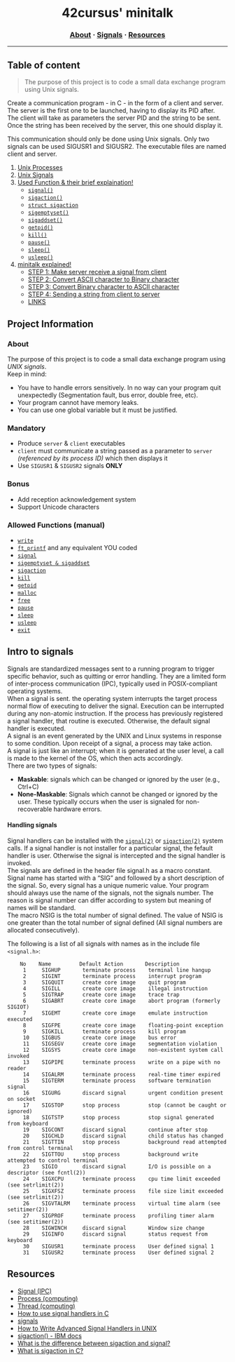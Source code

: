 
<h1 align="center">
	42cursus' minitalk 
</h1>


<h3 align="center">
	<a href="#about">About</a>
	<span> · </span>
	<a href="#intro-to-signals">Signals</a>
	<span> · </span>
	<a href="#resources">Resources</a>
</h3>

---

## Table of content

> The purpose of this project is to code a small data exchange program using Unix signals.

Create a communication program - in C - in the form of a client and server. The server is the first one to be launched, having to display its PID after. The client will take as parameters the server PID and the string to be sent. Once the string has been received by the server, this one should display it.

This communication should only be done using Unix signals. Only two signals can be used SIGUSR1 and SIGUSR2. The executable files are named client and server.

1. [Unix Processes](https://github.com/imadmi/minitalk/tree/master/README/unix_processes.md)
2. [Unix Signals](https://github.com/imadmi/minitalk/tree/master/README/unix_signals.md)
3. [Used Function & their brief explaination!](https://github.com/imadmi/minitalk/tree/master/README/used_funcitons.md)
	- [`signal()`](https://github.com/imadmi/1337/minitalk/tree/master/README/used_funcitons.md#signal)
	- [`sigaction()`](https://github.com/imadmi/minitalk/tree/master/README/used_funcitons.md#sigaction)
	- [`struct sigaction`](https://github.com/imadmi/minitalk/tree/master/README/used_funcitons.md#struct-sigaction)
	- [`sigemptyset()`](https://github.com/imadmi/minitalk/tree/master/README/used_funcitons.md#sigemptyset)
	- [`sigaddset()`](https://github.com/imadmi/minitalk/tree/master/README/used_funcitons.md#sigaddset)
	- [`getpid()`](https://github.com/imadmi/minitalk/tree/master/README/used_funcitons.md#getpid)
	- [`kill()`](https://github.com/imadmi/minitalk/tree/master/README/used_funcitons.md#kill)
	- [`pause()`](https://github.com/imadmi/minitalk/tree/master/README/used_funcitons.md#pause)
	- [`sleep()`](https://github.com/imadmi/minitalk/tree/master/README/used_funcitons.md#sleep)
	- [`usleep()`](https://github.com/imadmi/minitalk/tree/master/README/used_funcitons.md#usleep)
4. [minitalk explained!](https://github.com/imadmi/minitalk/tree/master/README/minitalk.md)
	- [STEP 1: Make server receive a signal from client](https://github.com/imadmi/minitalk/tree/master/README/minitalk.md#step-1-make-server-receive-a-signal-from-client)
	- [STEP 2: Convert ASCII character to Binary character](https://github.com/imadmi/minitalk/tree/master/README/minitalk.md#step-2-convert-ascii-character-to-binary-character)
	- [STEP 3: Convert Binary character to ASCII character](https://github.com/imadmi/minitalk/tree/master/README/minitalk.md#step-3-convert-binary-character-to-ascii-character)
	- [STEP 4: Sending a string from client to server](https://github.com/imadmi/minitalk/tree/master/README/minitalk.md#step-4-sending-a-string-from-client-to-server)
	- [LINKS](https://github.com/imadmi/minitalk/tree/master/README/minitalk.md#links)
## Project Information

### About

The purpose of this project is to code a small data exchange program using *UNIX signals*. \
Keep in mind:
- You have to handle errors sensitively. In no way can your program quit unexpectedly (Segmentation fault, bus error, double free, etc).
- Your program cannot have memory leaks.
- You can use one global variable but it must be justified.

### Mandatory

- Produce `server` & `client` executables
- `client` must communicate a string passed as a parameter to `server` *(referenced by its process ID)* which then displays it
- Use `SIGUSR1` & `SIGUSR2` signals **ONLY**

### Bonus

- Add reception acknowledgement system
- Support Unicode characters

### Allowed Functions (manual)
- [`write`](https://man7.org/linux/man-pages/man2/write.2.html)
- [`ft_printf`](https://github.com/achrafelkhnissi/1337/tree/master/42curses/ft_printf) and any equivalent YOU coded
- [`signal`](https://man7.org/linux/man-pages/man2/signal.2.html)
- [`sigemptyset & sigaddset`](https://man7.org/linux/man-pages/man3/sigsetops.3.html)
- [`sigaction`](https://man7.org/linux/man-pages/man2/sigaction.2.html)
- [`kill`](https://man7.org/linux/man-pages/man2/kill.2.html)
- [`getpid`](https://man7.org/linux/man-pages/man2/getpid.2.html)
- [`malloc`](https://man7.org/linux/man-pages/man3/free.3.html)
- [`free`](https://man7.org/linux/man-pages/man3/free.3.html)
- [`pause`](https://man7.org/linux/man-pages/man2/pause.2.html)
- [`sleep`](https://man7.org/linux/man-pages/man3/sleep.3.html)
- [`usleep`](https://man7.org/linux/man-pages/man3/usleep.3.html)
- [`exit`](https://man7.org/linux/man-pages/man3/exit.3.html)

## Intro to signals

Signals are standardized messages sent to a running program to trigger specific behavior, such as quitting or error handling. They are a limited form of inter-process communication (IPC), typically used in POSIX-compliant operating systems. \
When a signal is sent. the operating system interrupts the target process normal flow of executing to deliver the signal. Execution can be interrupted during any non-atomic instruction. If the process has previously registered a signal handler,  that routine is executed. Otherwise, the default signal handler is executed. \
A signal is an event generated by the UNIX and Linux systems in response to some condition. Upon receipt of a signal, a process may take action. \
A signal is just like an interrupt; when it is generated at the user level, a call is made to the kernel of the OS, which then acts accordingly. \
There are two types of signals:
- __Maskable__: signals which can be changed or ignored by the user (e.g., Ctrl+C)
- __None-Maskable__: Signals which cannot be changed or ignored by the user. These typically occurs when the user is signaled for non-recoverable hardware errors.

#### Handling signals
Signal handlers can be installed with the [`signal(2)`](https://man7.org/linux/man-pages/man7/signal.7.html) or [`sigaction(2)`](https://man7.org/linux/man-pages/man2/sigaction.2.html) system calls. If a signal handler is not installer for a particular signal, the fefault handler is user. Otherwise the signal is intercepted and the signal handler is invoked. \
The signals are defined in the header file signal.h as a macro constant. Signal name has started with a “SIG” and followed by a short description of the signal. So, every signal has a unique numeric value. Your program should always use the name of the signals, not the signals number. The reason is signal number can differ according to system but meaning of names will be standard. \
The macro NSIG is the total number of signal defined. The value of NSIG is one greater than the total number of signal defined (All signal numbers are allocated consecutively).

The following is a list of all signals with names as in the include file `<signal.h>`:

```
    No    Name         Default Action       Description
     1     SIGHUP       terminate process    terminal line hangup
     2     SIGINT       terminate process    interrupt program
     3     SIGQUIT      create core image    quit program
     4     SIGILL       create core image    illegal instruction
     5     SIGTRAP      create core image    trace trap
     6     SIGABRT      create core image    abort program (formerly SIGIOT)
     7     SIGEMT       create core image    emulate instruction executed
     8     SIGFPE       create core image    floating-point exception
     9     SIGKILL      terminate process    kill program
     10    SIGBUS       create core image    bus error
     11    SIGSEGV      create core image    segmentation violation
     12    SIGSYS       create core image    non-existent system call invoked
     13    SIGPIPE      terminate process    write on a pipe with no reader
     14    SIGALRM      terminate process    real-time timer expired
     15    SIGTERM      terminate process    software termination signal
     16    SIGURG       discard signal       urgent condition present on socket
     17    SIGSTOP      stop process         stop (cannot be caught or ignored)
     18    SIGTSTP      stop process         stop signal generated from keyboard
     19    SIGCONT      discard signal       continue after stop
     20    SIGCHLD      discard signal       child status has changed
     21    SIGTTIN      stop process         background read attempted from control terminal
     22    SIGTTOU      stop process         background write attempted to control terminal
     23    SIGIO        discard signal       I/O is possible on a descriptor (see fcntl(2))
     24    SIGXCPU      terminate process    cpu time limit exceeded (see setrlimit(2))
     25    SIGXFSZ      terminate process    file size limit exceeded (see setrlimit(2))
     26    SIGVTALRM    terminate process    virtual time alarm (see setitimer(2))
     27    SIGPROF      terminate process    profiling timer alarm (see setitimer(2))
     28    SIGWINCH     discard signal       Window size change
     29    SIGINFO      discard signal       status request from keyboard
     30    SIGUSR1      terminate process    User defined signal 1
     31    SIGUSR2      terminate process    User defined signal 2
```


## Resources
- [Signal (IPC)](https://en.wikipedia.org/wiki/Signal_(IPC))
- [Process (computing)](https://en.wikipedia.org/wiki/Process_(computing))
- [Thread (computing)](https://en.wikipedia.org/wiki/Thread_(computing))
- [How to use signal handlers in C](https://linuxhint.com/signal_handlers_c_programming_language/)
- [signals](https://people.kth.se/~johanmon/ose/assignments/signals.pdf)
- [How to Write Advanced Signal Handlers in UNIX](https://www.oracle.com/technical-resources/articles/it-infrastructure/dev-signal-handlers-studio.html)
- [sigaction() - IBM docs](https://www.ibm.com/docs/en/i/7.2?topic=ssw_ibm_i_72/apis/sigactn.htm)
- [What is the difference between sigaction and signal?](https://stackoverflow.com/questions/231912/what-is-the-difference-between-sigaction-and-signal)
- [What is sigaction in C?](https://jameshfisher.com/2017/01/13/c-sigaction/)
